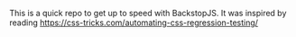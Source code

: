 This is a quick repo to get up to speed with BackstopJS. It was inspired by reading https://css-tricks.com/automating-css-regression-testing/


